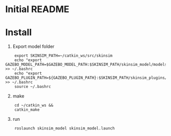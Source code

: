 # Initial README

# Install

1. Export model folder
~~~~
	export SKINSIM_PATH=~/catkin_ws/src/skinsim
	echo "export GAZEBO_MODEL_PATH=$GAZEBO_MODEL_PATH:$SKINSIM_PATH/skinsim_model/models" >> ~/.bashrc
	echo "export GAZEBO_PLUGIN_PATH=${GAZEBO_PLUGIN_PATH}:$SKINSIM_PATH/skinsim_plugins/build" >> ~/.bashrc
	source ~/.bashrc
~~~~


2. make
~~~~
	cd ~/catkin_ws &&
	catkin_make
~~~~


3. run
~~~~
	roslaunch skinsim_model skinsim_model.launch
~~~~